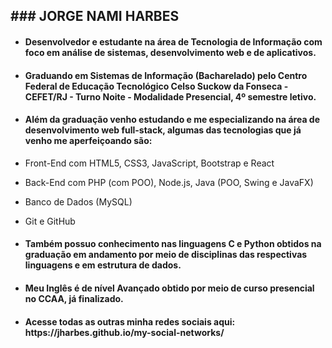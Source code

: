 <h2>### JORGE NAMI HARBES</h2>

<!--
**jharbes/jharbes** is a ✨ _special_ ✨ repository because its `README.md` (this file) appears on your GitHub profile.

Here are some ideas to get you started:
-->
- <h4>Desenvolvedor e estudante na área de Tecnologia de Informação com foco em análise de sistemas, desenvolvimento web e de aplicativos.</h4>

- <h4>Graduando em Sistemas de Informação (Bacharelado) pelo <strong>Centro Federal de Educação Tecnológico Celso Suckow da Fonseca - CEFET/RJ</strong> - Turno Noite - Modalidade Presencial, 4º semestre letivo.</h4>

- <h4>Além da graduação venho estudando e me especializando na área de desenvolvimento web full-stack, algumas das tecnologias que já venho me aperfeiçoando são:</h4>

- Front-End com HTML5, CSS3, JavaScript, Bootstrap e React
- Back-End com PHP (com POO), Node.js, Java (POO, Swing e JavaFX)
- Banco de Dados (MySQL)
- Git e GitHub

- <h4>Também possuo conhecimento nas linguagens C e Python obtidos na graduação em andamento por meio de disciplinas das respectivas linguagens e em estrutura de dados.</h4>

- <h4>Meu Inglês é de nível Avançado obtido por meio de curso presencial no CCAA, já finalizado.</h4>

- <h4>Acesse todas as outras minha redes sociais aqui: https://jharbes.github.io/my-social-networks/</h4>